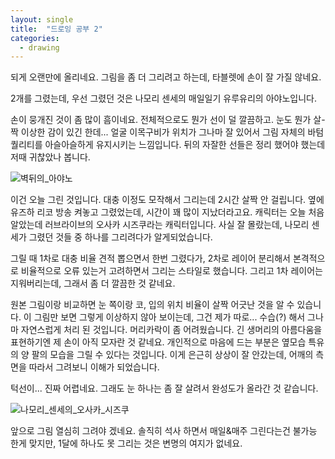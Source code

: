 ```yaml
---
layout: single
title:  "드로잉 공부 2"
categories:
  - drawing
---
```


되게 오랜만에 올리네요.
그림을 좀 더 그리려고 하는데, 타블렛에 손이 잘 가질 않네요.


2개를 그렸는데, 우선 그렸던 것은 나모리 센세의 매일일기 유루유리의 아야노입니다.


손이 뭉개진 것이 좀 많이 흠이네요. 전체적으로도 뭔가 선이 덜 깔끔하고.
눈도 뭔가 살-짝 이상한 감이 있긴 한데... 얼굴 이목구비가 위치가 그나마 잘 있어서 그림 자체의 바텀 퀄리티를 아슬아슬하게 유지시키는 느낌입니다.
뒤의 자잘한 선들은 정리 했어야 했는데 저때 귀찮았나 봅니다.

![벽뒤의_아야노](https://raw.githubusercontent.com/aktmdtkd/aktmdtkd.github.io/master/_posts/image/2025-02-19-drawing_2-image/image1.png)



이건 오늘 그린 것입니다. 대충 이정도 모작해서 그리는데 2시간 살짝 안 걸립니다. 옆에 유즈하 리코 방송 켜놓고 그렸었는데, 시간이 꽤 많이 지났더라고요.
캐릭터는 오늘 처음 알았는데 러브라이브의 오사카 시즈쿠라는 캐릭터입니다. 사실 잘 몰랐는데, 나모리 센세가 그렸던 것들 중 하나를 그리려다가 알게되었습니다.


그릴 때 1차로 대충 비율 견적 뽑으면서 한번 그렸다가, 2차로 레이어 분리해서 본격적으로 비율적으로 오류 있는거 고려하면서 그리는 스타일로 했습니다.
그리고 1차 레이어는 지워버리는데, 그래서 좀 더 깔끔한 것 같네요.

원본 그림이랑 비교하면 눈 쪽이랑 코, 입의 위치 비율이 살짝 어긋난 것을 알 수 있습니다. 이 그림만 보면 그렇게 이상하지 않아 보이는데, 그건 제가 따로... 수습(?) 해서 그나마 자연스럽게 처리 된 것입니다.
머리카락이 좀 어려웠습니다. 긴 생머리의 아름다움을 표현하기엔 제 손이 아직 모자란 것 같네요.
개인적으로 마음에 드는 부분은 옆모습 특유의 양 팔의 모습을 그릴 수 있다는 것입니다. 이게 은근히 상상이 잘 안갔는데, 어깨의 측면을 따라서 그려보니 이해가 되었습니다.

턱선이... 진짜 어렵네요. 그래도 눈 하나는 좀 잘 살려서 완성도가 올라간 것 같습니다.

![나모리_센세의_오사카_시즈쿠](https://raw.githubusercontent.com/aktmdtkd/aktmdtkd.github.io/master/_posts/image/2025-02-19-drawing_2-image/image2.png)


앞으로 그림 열심히 그려야 겠네요.
솔직히 석사 하면서 매일&매주 그린다는건 불가능 한게 맞지만, 1달에 하나도 못 그리는 것은 변명의 여지가 없네요.